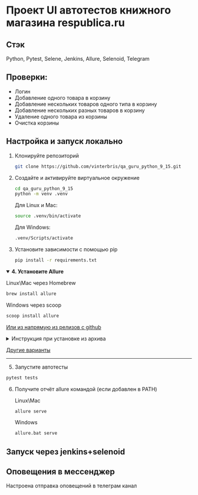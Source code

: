 # Проект UI автотестов книжного магазина respublica.ru

## Стэк
Python, Pytest, Selene, Jenkins, Allure, Selenoid, Telegram

## Проверки:
- Логин
- Добавление одного товара в корзину
- Добавление нескольких товаров одного типа в корзину
- Добавление нескольких разных товаров в корзину
- Удаление одного товара из корзины
- Очистка корзины


## Настройка и запуск локально

1. Клонируйте репозиторий

    ```bash
    git clone https://github.com/vinterbris/qa_guru_python_9_15.git
    ```

2. Создайте и активируйте виртуальное окружение

    ```bash
    cd qa_guru_python_9_15
    python -m venv .venv
    ```
    Для Linux и Mac:
    ```bash
    source .venv/bin/activate
    ```
    Для Windows:
    ```bash
    .venv/Scripts/activate
    ```

3. Установите зависимости с помощью pip

    ```bash
    pip install -r requirements.txt
    ```

<details open>
  <summary><b>4. Установите Allure</b></summary>

Linux\Mac через Homebrew
```bash
brew install allure
```

Windows через scoop
```bash
scoop install allure
```


[Или из напрямую из релизов с github](https://github.com/allure-framework/allure2/releases)
<details>
    <summary>Инструкция при установке из архива</summary>

1. Скачать последнюю версию под свою систему 
2. Разархивировать в корень проекта
3. Папку (например `allure-2.27.0`) переименовываем в `allure`
4. Аллюр из архива готов, теперь запускать отчет можно из корня проекта командой:

Linux\Mac: 
```bash
allure/bin/allure serve
```
Win: 
```bash
allure/bin/allure.bat serve
```

---

</details>




[Другие варианты](https://allurereport.org/docs/gettingstarted-installation/)

---

</details>


5. Запустите автотесты

```bash
pytest tests
```

6. Получите отчёт allure командой (если добавлен в PATH)  

    Linux\Mac

    ```bash
    allure serve
    ```
    Windows
    ```bash
    allure.bat serve
    ```



## Запуск через jenkins+selenoid
## Оповещения в мессенджер
Настроена отправка оповещений в телеграм канал